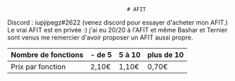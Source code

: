                                           # AFIT
Discord : iupjipegz#2622 (venez discord pour essayer d'acheter mon AFIT.)
Le vrai AFIT est en privée :)
j'ai eu 20/20 à l'AFIT et même Bashar et Ternier sont venus me remercier d'avoir proposer un AFIT aussi propre.


| Nombre de fonctions | - de 5 | 5 à 10 | plus de 10 |
 |--------------------|--------|--------|------------|
 | Prix par fonction   |  2,10€    |   1,10€   |     0,70€     |
